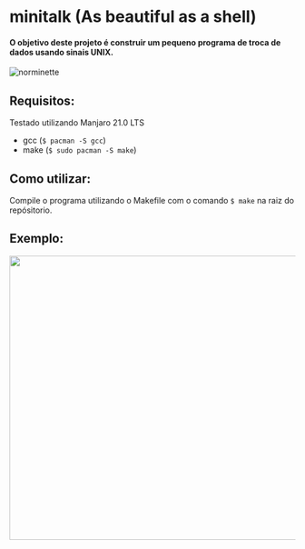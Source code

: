 # minitalk (As beautiful as a shell)
#### O objetivo deste projeto é construir um pequeno programa de troca de dados usando sinais UNIX.
![norminette](https://github.com/andersonhsporto/ft-minitalk/workflows/norminette/badge.svg)

## Requisitos:
Testado utilizando Manjaro 21.0 LTS
* gcc (```$ pacman -S gcc```)
* make (```$ sudo pacman -S make```)

## Como utilizar:
Compile o programa utilizando o Makefile com o comando ```$ make``` na raiz do repósitorio.

## Exemplo:
<img src="https://github.com/andersonhsporto/ft-minishell-ht/blob/master/img/exp.gif" 
     width="700" 
     height="500" />
